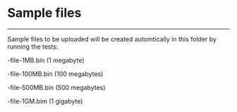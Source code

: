# Sample files
---
Sample files to be uploaded will be created automtically in this folder by running the tests:

-file-1MB.bin (1 megabyte)

-file-100MB.bin (100 megabytes)

-file-500MB.bin (500 megabytes)

-file-1GM.bim (1 gigabyte)



